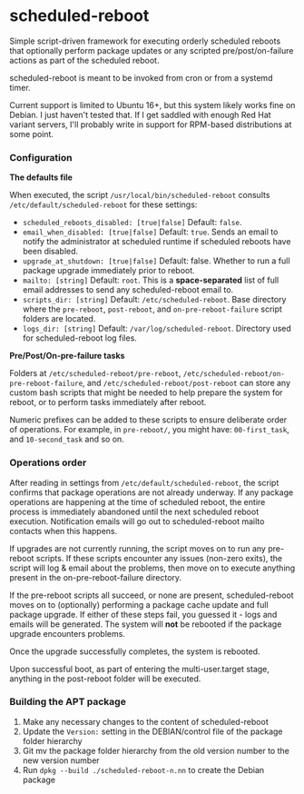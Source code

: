 # scheduled-reboot

Simple script-driven framework for executing orderly scheduled reboots that optionally perform package updates or any scripted pre/post/on-failure actions as part of the scheduled reboot.

scheduled-reboot is meant to be invoked from cron or from a systemd timer.

Current support is limited to Ubuntu 16+, but this system likely works fine on Debian.  I just haven't tested that.  If I get saddled with enough Red Hat variant servers, I'll probably write in support for RPM-based distributions at some point.

### Configuration


**The defaults file**


When executed, the script `/usr/local/bin/scheduled-reboot` consults `/etc/default/scheduled-reboot` for these settings:


 - `scheduled_reboots_disabled: [true|false]`
    Default: `false`.  
 - `email_when_disabled: [true|false]`
    Default: `true`.  Sends an email to notify the administrator at scheduled runtime if scheduled reboots have been disabled.
 - `upgrade_at_shutdown: [true|false]`
    Default: false.  Whether to run a full package upgrade immediately prior to reboot.
- `mailto: [string]`
    Default: `root`.  This is a **space-separated** list of full email addresses to send any scheduled-reboot email to.
 - `scripts_dir: [string]`
    Default: `/etc/scheduled-reboot`. Base directory where the `pre-reboot`, `post-reboot`, and `on-pre-reboot-failure` script folders are located.
 - `logs_dir: [string]`
    Default: `/var/log/scheduled-reboot`. Directory used for scheduled-reboot log files.


**Pre/Post/On-pre-failure tasks**


Folders at `/etc/scheduled-reboot/pre-reboot`, `/etc/scheduled-reboot/on-pre-reboot-failure`, and `/etc/scheduled-reboot/post-reboot` can store any custom bash scripts that might be needed to help prepare the system for reboot, or to perform tasks immediately after reboot.


Numeric prefixes can be added to these scripts to ensure deliberate order of operations.  For example, in `pre-reboot/`, you might have: `00-first_task`, and `10-second_task` and so on.

### Operations order

After reading in settings from `/etc/default/scheduled-reboot`, the script confirms that package operations are not already underway.  If any package operations are happening at the time of scheduled reboot, the entire process is immediately abandoned until the next scheduled reboot execution.  Notification emails will go out to scheduled-reboot mailto contacts when this happens.


If upgrades are not currently running, the script moves on to run any pre-reboot scripts.   If these scripts encounter any issues (non-zero exits), the script will log & email about the problems, then move on to execute anything present in the on-pre-reboot-failure directory.


If the pre-reboot scripts all succeed, or none are present, scheduled-reboot moves on to (optionally) performing a package cache update and full package upgrade.  If either of these steps fail, you guessed it - logs and emails will be generated.  The system will **not** be rebooted if the package upgrade encounters problems.


Once the upgrade successfully completes, the system is rebooted.


Upon successful boot, as part of entering the multi-user.target stage, anything in the post-reboot folder will be executed.

### Building the APT package

1. Make any necessary changes to the content of scheduled-reboot
2. Update the `Version:` setting in the DEBIAN/control file of the package folder hierarchy
3. Git mv the package folder hierarchy from the old version number to the new version number
4. Run `dpkg --build ./scheduled-reboot-n.nn` to create the Debian package
